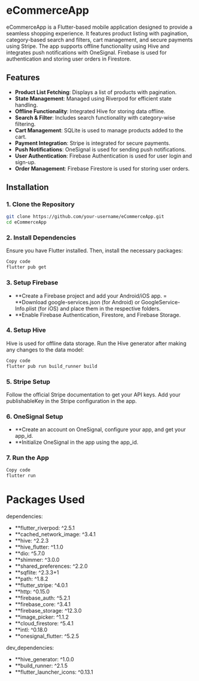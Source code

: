 # eCommerceApp

eCommerceApp is a Flutter-based mobile application designed to provide a seamless shopping experience. It features product listing with pagination, category-based search and filters, cart management, and secure payments using Stripe. The app supports offline functionality using Hive and integrates push notifications with OneSignal. Firebase is used for authentication and storing user orders in Firestore.

## Features

- **Product List Fetching**: Displays a list of products with pagination.
- **State Management**: Managed using Riverpod for efficient state handling.
- **Offline Functionality**: Integrated Hive for storing data offline.
- **Search & Filter**: Includes search functionality with category-wise filtering.
- **Cart Management**: SQLite is used to manage products added to the cart.
- **Payment Integration**: Stripe is integrated for secure payments.
- **Push Notifications**: OneSignal is used for sending push notifications.
- **User Authentication**: Firebase Authentication is used for user login and sign-up.
- **Order Management**: Firebase Firestore is used for storing user orders.

## Installation

### 1. Clone the Repository
```bash
git clone https://github.com/your-username/eCommerceApp.git
cd eCommerceApp
```


### 2. Install Dependencies
Ensure you have Flutter installed. Then, install the necessary packages:

``` bash
Copy code
flutter pub get
```

### 3. Setup Firebase
- **Create a Firebase project and add your Android/iOS app.
= **Download google-services.json (for Android) or GoogleService-Info.plist (for iOS) and place them in the respective folders.
- **Enable Firebase Authentication, Firestore, and Firebase Storage.

### 4. Setup Hive
Hive is used for offline data storage. Run the Hive generator after making any changes to the data model:

```bash
Copy code
flutter pub run build_runner build
```

### 5. Stripe Setup
Follow the official Stripe documentation to get your API keys. Add your publishableKey in the Stripe configuration in the app.

### 6. OneSignal Setup
- **Create an account on OneSignal, configure your app, and get your app_id.
- **Initialize OneSignal in the app using the app_id.


### 7. Run the App

```bash
Copy code
flutter run
```

# Packages Used
dependencies:
  - **flutter_riverpod: ^2.5.1
  - **cached_network_image: ^3.4.1
  - **hive: ^2.2.3
  - **hive_flutter: ^1.1.0
  - **dio: ^5.7.0
  - **shimmer: ^3.0.0
  - **shared_preferences: ^2.2.0
  - **sqflite: ^2.3.3+1
  - **path: ^1.8.2
  - **flutter_stripe: ^4.0.1
  - **http: ^0.15.0
  - **firebase_auth: ^5.2.1
  - **firebase_core: ^3.4.1
  - **firebase_storage: ^12.3.0
  - **image_picker: ^1.1.2
  - **cloud_firestore: ^5.4.1
  - **intl: ^0.18.0
  - **onesignal_flutter: ^5.2.5

dev_dependencies:
  - **hive_generator: ^1.0.0
  - **build_runner: ^2.1.5
  - **flutter_launcher_icons: ^0.13.1
